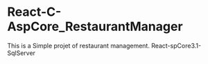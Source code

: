 # React-C-AspCore_RestaurantManager
This is a Simple projet of restaurant management. React-spCore3.1-SqlServer
